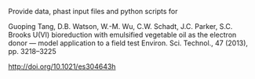 Provide data, phast input files and python scripts for  

Guoping Tang, D.B. Watson, W.-M. Wu, C.W. Schadt, J.C. Parker, S.C. Brooks
U(VI) bioreduction with emulsified vegetable oil as the electron donor — model application to a field test
Environ. Sci. Technol., 47 (2013), pp. 3218–3225

http://doi.org/10.1021/es304643h
